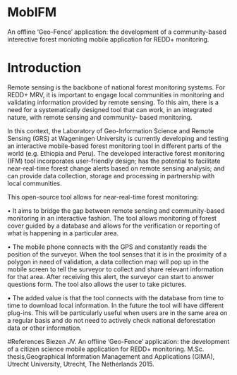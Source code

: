 # MobIFM
An offline ‘Geo-Fence’ application: the development of a community-based interective forest monioting mobile application
for REDD+ monitoring. 

# Introduction
Remote sensing is the backbone of national forest monitoring systems. For REDD+ MRV, it is important to engage local communities
in monitoring and validating information provided by remote sensing. To this aim, there is a need for a systematically designed 
tool that can work, in an integrated nature, with remote sensing and community- based monitoring. 

In this context, the Laboratory of Geo-Information Science and Remote Sensing (GRS) at Wageningen University 
is currently developing and testing an interactive mobile-based forest monitoring tool in different parts of the world
(e.g. Ethiopia and Peru). The developed interactive forest monitoring (IFM) tool incorporates user-friendly design; 
has the potential to facilitate near-real-time forest change alerts based on remote sensing analysis; and can provide data collection, 
storage and processing in partnership with local communities.

This open-source tool allows for near-real-time forest monitoring:

•	It aims to bridge the gap between remote sensing and community-based monitoring in an interactive fashion. The tool allows monitoring of forest cover guided by a database and allows for the verification or reporting of what is happening in a particular area. 

•	The mobile phone connects with the GPS and constantly reads the position of the surveyor. When the tool senses that it is in the proximity of a polygon in need of validation, a data collection map will pop up in the mobile screen to tell the surveyor to collect and share relevant information for that area. After receiving this alert, the surveyor can start to answer questions form. The tool also allows the user to take pictures.

•	The added value is that the tool connects with the database from time to time to download local information. In the future the tool will have different plug-ins. This will be particularly useful when users are in the same area on a regular basis and do not need to actively check national deforestation data or other information.

#References
Biezen JV. An offline ‘Geo-Fence’ application: the development of a citizen science mobile application for REDD+ monitoring. M.Sc. thesis,Geographical Information Management and Applications (GIMA),
Utrecht University, Utrecht, The Netherlands 2015.
